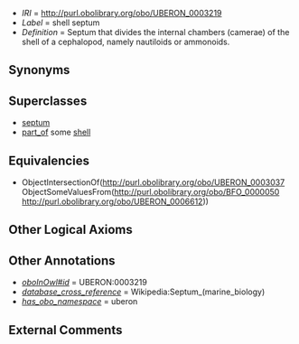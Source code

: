  * *IRI* = http://purl.obolibrary.org/obo/UBERON_0003219
 * *Label* = shell septum
 * *Definition* = Septum that divides the internal chambers (camerae) of the shell of a cephalopod, namely nautiloids or ammonoids.

## Synonyms


## Superclasses

 * [septum](../../UBERON/37/UBERON_0003037.md)
 * [part_of](../../BFO/50/BFO_0000050.md) some [shell](../../UBERON/12/UBERON_0006612.md)

## Equivalencies

 * ObjectIntersectionOf(<http://purl.obolibrary.org/obo/UBERON_0003037> ObjectSomeValuesFrom(<http://purl.obolibrary.org/obo/BFO_0000050> <http://purl.obolibrary.org/obo/UBERON_0006612>))

## Other Logical Axioms


## Other Annotations

 * *[oboInOwl#id](../../id/oboInOwl#id.md)* = UBERON:0003219
 * *[database_cross_reference](../../ef/oboInOwl#hasDbXref.md)* = Wikipedia:Septum_(marine_biology)
 * *[has_obo_namespace](../../ce/oboInOwl#hasOBONamespace.md)* = uberon

## External Comments

